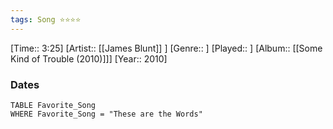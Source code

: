 ```yaml
---
tags: Song ⭐⭐⭐⭐ 
---
```

[Time:: 3:25]
[Artist:: [[James Blunt]] ]
[Genre:: ]
[Played:: ]
[Album:: [[Some Kind of Trouble (2010)]]]
[Year:: 2010]
### Dates
````dataview
TABLE Favorite_Song
WHERE Favorite_Song = "These are the Words"
````